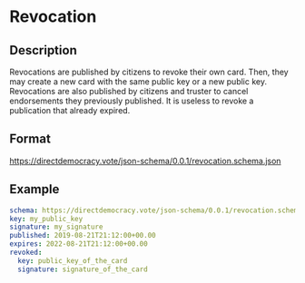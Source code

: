 # Revocation

## Description

Revocations are published by citizens to revoke their own card.
Then, they may create a new card with the same public key or a new public key.
Revocations are also published by citizens and truster to cancel endorsements they previously published.
It is useless to revoke a publication that already expired.

## Format

https://directdemocracy.vote/json-schema/0.0.1/revocation.schema.json

## Example

```yaml
schema: https://directdemocracy.vote/json-schema/0.0.1/revocation.schema.json
key: my_public_key
signature: my_signature
published: 2019-08-21T21:12:00+00.00
expires: 2022-08-21T21:12:00+00.00
revoked:
  key: public_key_of_the_card
  signature: signature_of_the_card
```
